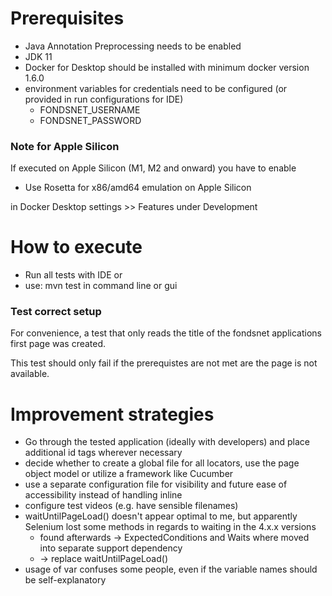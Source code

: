 # Prerequisites

* Java Annotation Preprocessing needs to be enabled
* JDK 11
* Docker for Desktop should be installed with minimum docker version 1.6.0
* environment variables for credentials need to be configured (or provided in run configurations for IDE)
  * FONDSNET_USERNAME
  * FONDSNET_PASSWORD

### Note for Apple Silicon
If executed on Apple Silicon (M1, M2 and onward) you have to enable

* Use Rosetta for x86/amd64 emulation on Apple Silicon

in Docker Desktop settings >> Features under Development

# How to execute

* Run all tests with IDE or
* use: mvn test in command line or gui

### Test correct setup
For convenience, a test that only reads the title of the fondsnet applications first page was created.

This test should only fail if the prerequistes are not met are the page is not available.

# Improvement strategies

* Go through the tested application (ideally with developers) and place additional id tags wherever necessary
* decide whether to create a global file for all locators, use the page object model or utilize a framework like Cucumber
* use a separate configuration file for visibility and future ease of accessibility instead of handling inline
* configure test videos (e.g. have sensible filenames)
* waitUntilPageLoad() doesn't appear optimal to me, 
but apparently Selenium lost some methods in regards to waiting in the 4.x.x versions
  * found afterwards -> ExpectedConditions and Waits where moved into separate support dependency
  * -> replace waitUntilPageLoad()
* usage of var confuses some people, even if the variable names should be self-explanatory